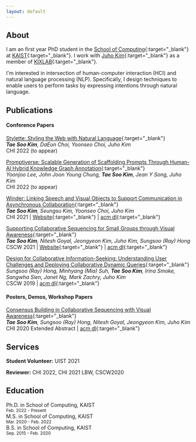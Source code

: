 ```yaml
---
layout: default
---
```


## About

I am an first year PhD student in the [School of Computing](https://cs.kaist.ac.kr/){:target="_blank"} at [KAIST](https://www.kaist.ac.kr/){:target="_blank"}. I work with [Juho Kim](https://juhokim.com/){:target="_blank"} as a member of [KIXLAB](https://www.kixlab.org/){:target="_blank"}.

I'm interested in intersection of human-computer interaction (HCI) and natural language processing (NLP). Specifically, I design techniques to enable users to perform tasks by expressing intentions through natural language.

## Publications

#### Conference Papers

[Stylette: Styling the Web with Natural Language](https://kixlab.github.io/website-files/2022/chi2022-stylette-paper.pdf){:target="_blank"}<br/>
_**Tae Soo Kim**, DaEun Choi, Yoonseo Choi, Juho Kim_ <br/>
CHI 2022 (to appear)

[Promptiverse: Scalable Generation of Scaffolding Prompts Through Human-AI Hybrid Knowledge Graph Annotation](https://kixlab.github.io/website-files/2022/chi2022-promptiverse-paper.pdf){:target="_blank"}<br/>
_Yoonjoo Lee, John Joon Young Chung, **Tae Soo Kim**, Jean Y Song, Juho Kim_<br/>
CHI 2022 (to appear)

[Winder: Linking Speech and Visual Objects to Support Communication in Asynchronous Collaboration](https://kixlab.github.io/website-files/2021/chi2021-Winder-paper.pdf){:target="_blank"}  
_**Tae Soo Kim**, Seungsu Kim, Yoonseo Choi, Juho Kim_  
CHI 2021 | [Website](https://winder.kixlab.org){:target="_blank"} | [acm dl](https://dl.acm.org/doi/10.1145/3411764.3445686){:target="_blank"}

[Supporting Collaborative Sequencing for Small Groups through Visual Awareness](https://kixlab.github.io/website-files/2021/cscw2021-CoSeq-paper.pdf){:target="_blank"}  
_**Tae Soo Kim**, Nitesh Goyal, Jeongyeon Kim, Juho Kim, Sungsoo (Ray) Hong_  
CSCW 2021 | [Website](https://coseq.kixlab.org/){:target="_blank"} | [acm dl](https://dl.acm.org/doi/10.1145/3449250){:target="_blank"}

[Design for Collaborative Information-Seeking: Understanding User Challenges and Deploying Collaborative Dynamic Queries](https://kixlab.github.io/website-files/2019/cscw2019-ComeTogether-paper.pdf){:target="_blank"}  
_Sungsoo (Ray) Hong, Minhyang (Mia) Suh, **Tae Soo Kim**, Irina Smoke, Sangwha Sien, Janet Ng, Mark Zachry, Juho Kim_  
CSCW 2019 | [acm dl](https://dl.acm.org/doi/10.1145/3359208){:target="_blank"}

#### Posters, Demos, Workshop Papers

[Consensus Building in Collaborative Sequencing with Visual Awareness](https://kixlab.github.io/website-files/2020/chi2020-lbw-CoSeq-paper.pdf){:target="_blank"}  
_**Tae Soo Kim**, Sungsoo (Ray) Hong, Nitesh Goyal, Jeongyeon Kim, Juho Kim_  
CHI 2020 Extended Abstract | [acm dl](https://dl.acm.org/doi/10.1145/3334480.3382906){:target="_blank"}

## Services

**Student Volunteer:** UIST 2021

**Reviewer:** CHI 2022, CHI 2021 LBW, CSCW2020

## Education

Ph.D. in School of Computing, KAIST  
<sup>Feb. 2022 - Present</sup>  
M.S. in School of Computing, KAIST  
<sup>Mar. 2020 - Feb. 2022</sup>  
B.S. in School of Computing, KAIST  
<sup>Sep. 2015 - Feb. 2020</sup>

